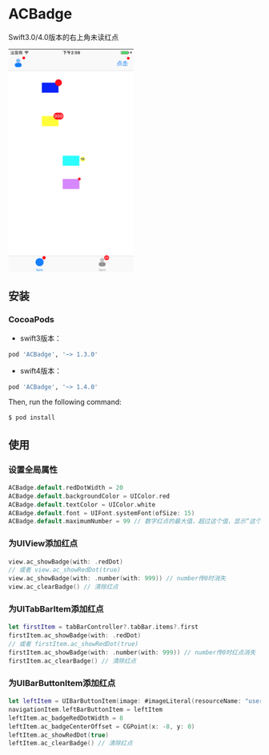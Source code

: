 # ACBadge
Swift3.0/4.0版本的右上角未读红点

<img width="250" height="445" src="https://raw.githubusercontent.com/ChaselAn/ACBadge/master/ACBadge.png"/>


## 安装

### CocoaPods  

* swift3版本：  

```ruby
pod 'ACBadge', '~> 1.3.0'
```

* swift4版本：

```ruby
pod 'ACBadge', '~> 1.4.0'
```

Then, run the following command:

```bash
$ pod install
```

## 使用
### 设置全局属性
```swift
ACBadge.default.redDotWidth = 20
ACBadge.default.backgroundColor = UIColor.red
ACBadge.default.textColor = UIColor.white
ACBadge.default.font = UIFont.systemFont(ofSize: 15)
ACBadge.default.maximumNumber = 99 // 数字红点的最大值，超过这个值，显示“这个值+”
```

### 为UIView添加红点
```swift
view.ac_showBadge(with: .redDot)
// 或者 view.ac_showRedDot(true)
view.ac_showBadge(with: .number(with: 999)) // number传0时消失
view.ac_clearBadge() // 清除红点
```

### 为UITabBarItem添加红点
```swift
let firstItem = tabBarController?.tabBar.items?.first
firstItem.ac_showBadge(with: .redDot)
// 或者 firstItem.ac_showRedDot(true)
firstItem.ac_showBadge(with: .number(with: 999)) // number传0时红点消失
firstItem.ac_clearBadge() // 清除红点
```

### 为UIBarButtonItem添加红点
```swift
let leftItem = UIBarButtonItem(image: #imageLiteral(resourceName: "user01"), style: .plain, target: self, action: #selector(barButtonClicked))
navigationItem.leftBarButtonItem = leftItem
leftItem.ac_badgeRedDotWidth = 8
leftItem.ac_badgeCenterOffset = CGPoint(x: -8, y: 0)
leftItem.ac_showRedDot(true)
leftItem.ac_clearBadge() // 清除红点
```